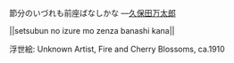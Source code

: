 節分のいづれも前座ばなしかな
—[久保田万太郎](https://ja.wikipedia.org/wiki/久保田万太郎)

||setsubun no izure mo zenza banashi kana||

浮世絵: Unknown Artist, Fire and Cherry Blossoms, ca.1910